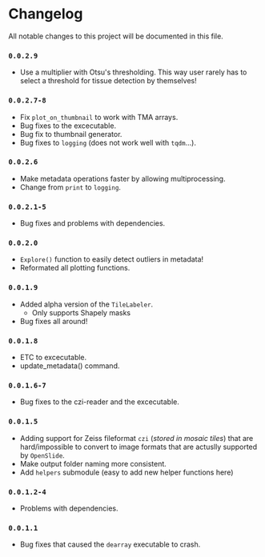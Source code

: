 # Changelog

All notable changes to this project will be documented in this file.

### `0.0.2.9`
- Use a multiplier with Otsu's thresholding. This way user rarely has to select a threshold for tissue detection by themselves!

### `0.0.2.7-8`
- Fix `plot_on_thumbnail` to work with TMA arrays.
- Bug fixes to the excecutable.
- Bug fix to thumbnail generator.
- Bug fixes to `logging` (does not work well with `tqdm`...).

### `0.0.2.6`
- Make metadata operations faster by allowing multiprocessing.
- Change from `print` to `logging`.

### `0.0.2.1-5`
- Bug fixes and problems with dependencies.

### `0.0.2.0`
- `Explore()` function to easily detect outliers in metadata!
- Reformated all plotting functions.

### `0.0.1.9`
- Added alpha version of the ``TileLabeler``.
  - Only supports Shapely masks
- Bug fixes all around!


### `0.0.1.8`
- ETC to excecutable.
- update_metadata() command.

### `0.0.1.6-7`
- Bug fixes to the czi-reader and the excecutable.


### `0.0.1.5`
- Adding support for Zeiss fileformat `czi` (_stored in mosaic tiles_) that are hard/impossible to convert to image formats that are actuslly supported by `OpenSlide`.
- Make output folder naming more consistent.
- Add `helpers` submodule (easy to add new helper functions here)

### `0.0.1.2-4`
- Problems with dependencies.


### `0.0.1.1`
- Bug fixes that caused the `dearray` executable to crash.
